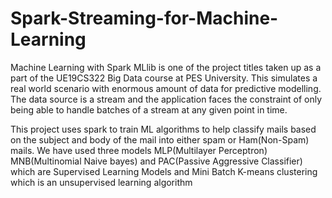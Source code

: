 # Spark-Streaming-for-Machine-Learning
Machine Learning with Spark MLlib is one of the project titles taken up as a part of the UE19CS322 Big Data course at PES University. This simulates a real world scenario with enormous amount of data for predictive modelling. The data source is a stream and the application faces the constraint of only being able to handle batches of a stream at any given point in time.

This project uses spark to train ML algorithms to help classify mails based on the subject and body of the mail into either spam or Ham(Non-Spam) mails.
We have used three models MLP(Multilayer Perceptron) MNB(Multinomial Naive bayes) and PAC(Passive Aggressive Classifier) which are Supervised Learning Models and Mini Batch K-means clustering which is an unsupervised learning algorithm

